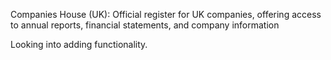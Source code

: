 Companies House (UK): Official register for UK companies, offering access to annual reports, financial statements, and company information

Looking into adding functionality.